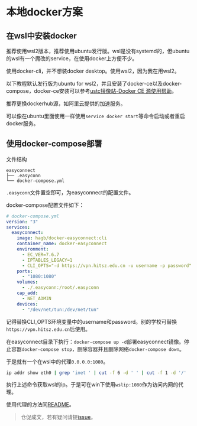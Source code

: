 # 本地docker方案

## 在wsl中安装docker

推荐使用wsl2版本，推荐使用ubuntu发行版。wsl是没有systemd的，但ubuntu的wsl有一个魔改的service，在使用docker上方便不少。

使用docker-cli，并不想装docker desktop。使用wsl2，因为我在用wsl2。

以下教程默认发行版为ubuntu for wsl2，并且安装了docker-ce以及docker-compose，docker-ce安装可以参考[ustc镜像站-Docker CE 源使用帮助](https://mirrors.ustc.edu.cn/help/docker-ce.html)。

推荐更换dockerhub源，如阿里云提供的加速服务。

可以像在ubuntu里面使用一样使用`service docker start`等命令启动或者重启docker服务。

## 使用docker-compose部署

文件结构
```
easyconnect
├── .easyconn
└── docker-compose.yml
```
`.easyconn`文件置空即可，为easyconnect的配置文件。

docker-compose配置文件如下：
```yml
# docker-compose.yml
version: "3"
services:
  easyconnect:
    image: hagb/docker-easyconnect:cli
    container_name: docker-easyconnect
    environment:
      - EC_VER=7.6.7
      - IPTABLES_LEGACY=1
      - CLI_OPTS="-d https://vpn.hitsz.edu.cn -u username -p password"
    ports:
      - "1080:1080"
    volumes:
      - ./.easyconn:/root/.easyconn
    cap_add:
      - NET_ADMIN
    devices:
      - "/dev/net/tun:/dev/net/tun"
```
记得替换CLI_OPTS环境变量中的username和password。别的学校可替换`https://vpn.hitsz.edu.cn`后使用。

在easyconnect目录下执行：`docker-compose up -d`部署easyconnect镜像。停止容器`docker-compose stop`，删除容器并且删除网络`docker-compose down`。

于是就有一个在wsl中的代理`0.0.0.0:1080`。
```bash
ip addr show eth0 | grep 'inet ' | cut -f 6 -d ' ' | cut -f 1 -d '/'
```
执行上述命令获取wsl的ip。于是可在win下使用`wslip:1080`作为访问内网的代理。

使用代理的方法同[README](./README.md)。

> 仓促成文，若有疑问请提[issue](https://github.com/SoraShu/easyconn-socks5-for-HITsz/issues/new)。